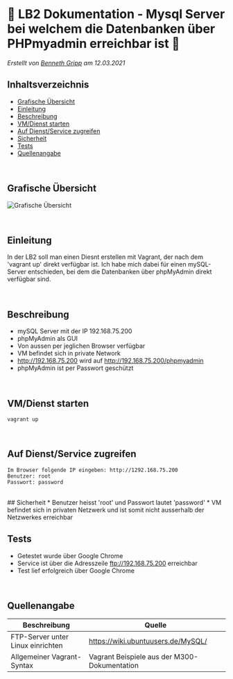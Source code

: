 # 📖 LB2 Dokumentation - Mysql Server bei welchem die Datenbanken über PHPmyadmin erreichbar ist 📖

_Erstellt von [Benneth Gripp](https://github.com/1JustBen5) am 12.03.2021_

## Inhaltsverzeichnis
- [Grafische Übersicht](#Grafische-Übersicht) 
- [Einleitung](#Einleitung) 
- [Beschreibung](#Beschreibung) 
- [VM/Dienst starten](#VM/Dienst-starten) 
- [Auf Dienst/Service zugreifen](#Auf-Dienst/Service-zugreifen) 
- [Sicherheit](#Sicherheit) 
- [Tests](#Tests) 
- [Quellenangabe](#Quellenangabe) 

<br>

## Grafische Übersicht
![Grafische Übersicht](Pictures/Grafische_Übersicht.png)

<br>

## Einleitung
In der LB2 soll man einen Diesnt erstellen mit Vagrant, der nach dem 'vagrant up' direkt verfügbar ist. Ich habe mich dabei für einen mySQL-Server entschieden, bei dem die Datenbanken über phpMyAdmin direkt verfügbar sind.

<br>

## Beschreibung
  * mySQL Server mit der IP 192.168.75.200
  * phpMyAdmin als GUI
  * Von aussen per jeglichen Browser verfügbar
  * VM befindet sich in private Network
  * http://192.168.75.200 wird auf http://192.168.75.200/phpmyadmin
  * phpMyAdmin ist per Passwort geschützt

<br>

## VM/Dienst starten
    vagrant up

<br>

## Auf Dienst/Service zugreifen
    Im Browser folgende IP eingeben: http://1292.168.75.200
    Benutzer: root  
    Passwort: password

<br>
## Sicherheit
* Benutzer heisst 'root' und Passwort lautet 'password'
* VM befindet sich in privaten Netzwerk und ist somit nicht ausserhalb der Netzwerkes erreichbar

<br>

## Tests
* Getestet wurde über Google Chrome
* Service ist über die Adresszeile ftp://192.168.75.200 erreichbar
* Test lief erfolgreich über Google Chrome


<br>

## Quellenangabe

| Beschreibung      | Quelle          |
| --------------| -----------------|
| FTP-Server unter Linux einrichten | https://wiki.ubuntuusers.de/MySQL/ |
| Allgemeiner Vagrant-Syntax| Vagrant Beispiele aus der M300-Dokumentation  |
